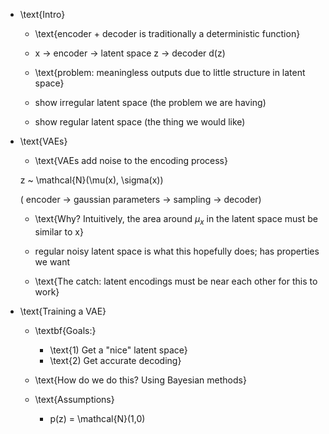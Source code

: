 - \text{Intro}

  * \text{encoder + decoder is traditionally a deterministic function}

  * x -> encoder -> latent space z -> decoder d(z)

  * \text{problem: meaningless outputs due to little structure in latent space}

  * show irregular latent space (the problem we are having)

  * show regular latent space (the thing we would like)

- \text{VAEs}

  * \text{VAEs add noise to the encoding process}

  z ~ \mathcal{N}(\mu(x), \sigma(x))

  ( encoder -> gaussian parameters -> sampling -> decoder)

  * \text{Why? Intuitively, the area around $\mu_x$ in the latent space must be similar to x}

  * regular noisy latent space is what this hopefully does; has properties we want

  * \text{The catch: latent encodings must be near each other for this to work}

- \text{Training a VAE}

  * \textbf{Goals:}
    - \text{1) Get a "nice" latent space}
    - \text{2) Get accurate decoding}

  * \text{How do we do this? Using Bayesian methods}

  * \text{Assumptions}
    - p(z) = \mathcal{N}(1,0)